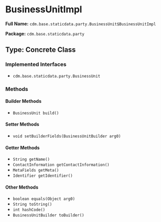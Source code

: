 # BusinessUnitImpl

**Full Name:** `cdm.base.staticdata.party.BusinessUnit$BusinessUnitImpl`

**Package:** `cdm.base.staticdata.party`

## Type: Concrete Class

### Implemented Interfaces

- `cdm.base.staticdata.party.BusinessUnit`

### Methods

#### Builder Methods

- `BusinessUnit build()`

#### Setter Methods

- `void setBuilderFields(BusinessUnitBuilder arg0)`

#### Getter Methods

- `String getName()`
- `ContactInformation getContactInformation()`
- `MetaFields getMeta()`
- `Identifier getIdentifier()`

#### Other Methods

- `boolean equals(Object arg0)`
- `String toString()`
- `int hashCode()`
- `BusinessUnitBuilder toBuilder()`

